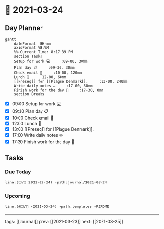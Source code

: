 # 📆 2021-03-24

## Day Planner
```mermaid
gantt
    dateFormat  HH-mm
    axisFormat %H:%M
    %% Current Time: 8:17:39 PM
    section Tasks
    Setup for work 💻     :09-00, 30mm
    Plan day 📋     :09-30, 30mm
    Check email 📧     :10-00, 120mm
    Lunch 🍙     :12-00, 60mm
    [[Preseq]] for [[Plague Denmark]].     :13-00, 240mm
    Write daily notes ✏️     :17-00, 30mm
    Finish work for the day 🎉     :17-30, 0mm
    section Breaks

```

- [x] 09:00 Setup for work 💻
- [x] 09:30 Plan day 📋
- [x] 10:00 Check email 📧
- [x] 12:00 Lunch 🍙
- [x] 13:00 [[Preseq]] for [[Plague Denmark]].
- [x] 17:00 Write daily notes ✏️
- [x] 17:30 Finish work for the day 🎉

## Tasks

### Due Today

```query
line:(⬜/🧨 2021-03-24) -path:journal/2021-03-24
```

### Upcoming

```query
line:(#⬜/🧨 -2021-03-24) -path:templates -README
```

---

tags: [[Journal]]
prev: [[2021-03-23]]
next: [[2021-03-25]]